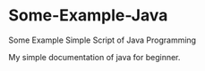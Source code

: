 # Some-Example-Java
Some Example Simple Script of Java Programming

My simple documentation of java for beginner.
